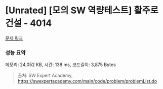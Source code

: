 # [Unrated] [모의 SW 역량테스트] 활주로 건설 - 4014 

[문제 링크](https://swexpertacademy.com/main/code/problem/problemDetail.do?contestProbId=AWIeW7FakkUDFAVH) 

### 성능 요약

메모리: 24,052 KB, 시간: 138 ms, 코드길이: 3,875 Bytes



> 출처: SW Expert Academy, https://swexpertacademy.com/main/code/problem/problemList.do